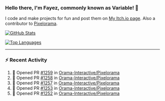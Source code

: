### Hello there, I'm Fayez, commonly known as Variable! 👋
I code and make projects for fun and post them on [My Itch.io page](https://variable-industries.itch.io/). Also a contributor to [Pixelorama](https://github.com/Orama-Interactive/Pixelorama).

[![GitHub Stats](https://github-readme-stats.vercel.app/api/?username=Variable-ind&show_icons=true&theme=merko)](https://github.com/anuraghazra/github-readme-stats)

[![Top Languages](https://github-readme-stats.vercel.app/api/top-langs/?username=Variable-ind&layout=compact&theme=merko)](https://github.com/anuraghazra/github-readme-stats)

---

### :zap: Recent Activity

<!--START_SECTION:activity-->
1. 💪 Opened PR [#1259](https://github.com/Orama-Interactive/Pixelorama/pull/1259) in [Orama-Interactive/Pixelorama](https://github.com/Orama-Interactive/Pixelorama)
2. 💪 Opened PR [#1258](https://github.com/Orama-Interactive/Pixelorama/pull/1258) in [Orama-Interactive/Pixelorama](https://github.com/Orama-Interactive/Pixelorama)
3. 💪 Opened PR [#1257](https://github.com/Orama-Interactive/Pixelorama/pull/1257) in [Orama-Interactive/Pixelorama](https://github.com/Orama-Interactive/Pixelorama)
4. 💪 Opened PR [#1253](https://github.com/Orama-Interactive/Pixelorama/pull/1253) in [Orama-Interactive/Pixelorama](https://github.com/Orama-Interactive/Pixelorama)
5. 💪 Opened PR [#1252](https://github.com/Orama-Interactive/Pixelorama/pull/1252) in [Orama-Interactive/Pixelorama](https://github.com/Orama-Interactive/Pixelorama)
<!--END_SECTION:activity-->

<!--
**Variable-ind/Variable-ind** is a ✨ _special_ ✨ repository because its `README.md` (this file) appears on your GitHub profile.

Here are some ideas to get you started:
- 🌱 I’m currently studying at ...
- 🔭 I’m currently working on ...
- 👯 I’m looking to collaborate on ...
- 🤔 I’m looking for help with ...
- 💬 Ask me about ...
- 📫 How to reach me: ...
- ⚡ Fun fact: ...
-->
